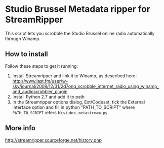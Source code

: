 Studio Brussel Metadata ripper for StreamRipper
===============================================

This script lets you scrobble the Studio Brussel online radio automatically through Winamp.

How to install
--------------

Follow these steps to get it running:
1. Install Streamripper and link it to Winamp, as described here: http://www.last.fm/user/w-sky/journal/2008/12/31/2d7onq_scrobble_internet_radio_using_winamp_and_audioscrobbler_plugin
2. Install Python 2.7 and add it to path
3. In the Streamripper options dialog, Ext/Codeset, tick the External interface option and fill in
    python  "PATH_TO_SCRIPT"
where `PATH_TO_SCRIPT` refers to `stubru_metastream.py`

More info
---------

http://streamripper.sourceforge.net/history.php